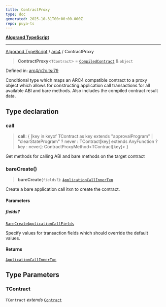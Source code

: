 ```yaml
---
title: ContractProxy
type: doc
generated: 2025-10-31T00:00:00.000Z
repo: puya-ts
---
```


[**Algorand TypeScript**](docs/_md/README)

---

[Algorand TypeScript](docs/_md/modules) / [arc4](/reference/algorand-typescript/api/arc4/readme/) / ContractProxy

> **ContractProxy**\<`TContract`\> = [`CompiledContract`](/reference/algorand-typescript/api/index/type-aliases/compiledcontract/) & `object`

Defined in: [arc4/c2c.ts:79](https://github.com/algorandfoundation/puya-ts/blob/main/packages/algo-ts/src/arc4/c2c.ts#L79)

Conditional type which maps an ARC4 compatible contract to a proxy object which allows for constructing application call transactions for
all available ABI and bare methods. Also includes the compiled contract result data.

## Type declaration

### call

> **call**: \{ \[key in keyof TContract as key extends "approvalProgram" \| "clearStateProgram" ? never : TContract\[key\] extends AnyFunction ? key : never\]: ContractProxyMethod\<TContract\[key\]\> \}

Get methods for calling ABI and bare methods on the target contract

### bareCreate()

> **bareCreate**(`fields?`): [`ApplicationCallInnerTxn`](/reference/algorand-typescript/api/itxn/namespaces/itxn/interfaces/applicationcallinnertxn/)

Create a bare application call itxn to create the contract.

#### Parameters

##### fields?

[`BareCreateApplicationCallFields`](BareCreateApplicationCallFields)

Specify values for transaction fields which should override the default values.

#### Returns

[`ApplicationCallInnerTxn`](/reference/algorand-typescript/api/itxn/namespaces/itxn/interfaces/applicationcallinnertxn/)

## Type Parameters

### TContract

`TContract` _extends_ [`Contract`](/reference/algorand-typescript/api/arc4/classes/contract/)
